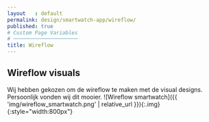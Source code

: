 ```yaml
---
layout   : default
permalink: design/smartwatch-app/wireflow/
published: true
# Custom Page Variables
# ─────────────────────
title: Wireflow
---
```

## Wireflow visuals
Wij hebben gekozen om de wireflow te maken met de visual designs. Persoonlijk vonden wij dit mooier. 
![Wireflow smartwatch]({{ 'img/wireflow_smartwatch.png' | relative_url }}){:.img}{:style="width:800px"}


